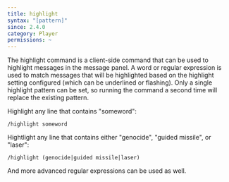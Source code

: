 ```yaml
---
title: highlight
syntax: "[pattern]"
since: 2.4.0
category: Player
permissions: ~
---
```


The highlight command is a client-side command that can be used to highlight messages in the message panel. A word or regular expression is used to match messages that will be highlighted based on the highlight setting configured (which can be underlined or flashing). Only a single highlight pattern can be set, so running the command a second time will replace the existing pattern.

Highlight any line that contains "someword":

```
/highlight someword
```

Hightlight any line that contains either "genocide", "guided missile", or "laser":

```
/highlight (genocide|guided missile|laser)
```

And more advanced regular expressions can be used as well.
